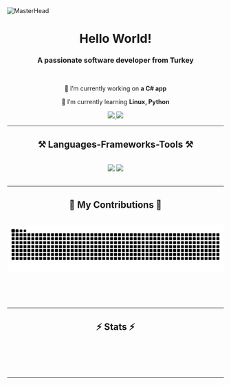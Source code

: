 <img src="https://github.com/TheKidPadra/TheKidPadra/blob/main/mylivewallpapers-com-Lee-Punishi.gif?raw=true" alt="MasterHead">
<h1 align="center">Hello World!</h1>

<h3 align="center">A passionate software developer from Turkey </h3>

<br/>

<div align="center">
 
 🔭 I’m currently working on **a C# app**
 
 🌱 I’m currently learning **Linux, Python**

 </div>
 
<div align="center"> 
  <a href="mailto:paricfy@gmail.com">
    <img src="https://img.shields.io/badge/Gmail-333333?style=for-the-badge&logo=gmail&logoColor=red" />
  </a>

  <a href="https://bwgra.github.io" target="_blank">
     <img src="https://img.shields.io/badge/Portfolio-FF5722?style=for-the-badge&logo=todoist&logoColor=white" target="_blank" /> <!-- sqlite, safari, google-chrome are other good icon options -->
  </a>
</div>

 <hr/>
 
<h2 align="center">⚒️ Languages-Frameworks-Tools ⚒️</h2>
<br/>
<div align="center">
    <img src="https://skillicons.dev/icons?i=bootstrap,html,css,vscode,github" />
    <img src="https://skillicons.dev/icons?i=python,c#,sqlserver" /><br>
</div>

<br/>
<hr/>

<div align="center">
  <h2>🐍 My Contributions 🐍</h2>
  <br>
  <img alt="snake eating my contributions" src="https://raw.githubusercontent.com/bwgra/bwgra/output/github-contribution-grid-snake.svg" />
  
  <br/><br/><br/>
</div>

<hr/>

<h2 align="center">⚡ Stats ⚡</h2>
<br>


<br/><br/>

<hr/>

<br/>


<br/>
</picture>
